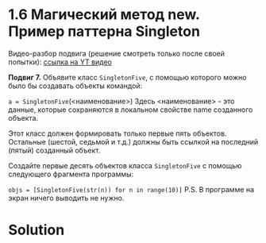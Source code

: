 # 1.6 Магический метод __new__. Пример паттерна Singleton

Видео-разбор подвига (решение смотреть только после
своей попытки): [ссылка на YT видео](https://youtu.be/uE1uf7Qtbh4)

**Подвиг 7.** Объявите класс `SingletonFive`, с помощью
которого можно было бы создавать объекты командой:

`a = SingletonFive`(<наименование>)
Здесь <наименование> - это данные, которые сохраняются
в локальном свойстве name созданного объекта.

Этот класс должен формировать только первые пять объектов.
Остальные (шестой, седьмой и т.д.) должны быть ссылкой 
на последний (пятый) созданный объект.

Создайте первые десять объектов класса `SingletonFive`
с помощью следующего фрагмента программы:

`objs = [SingletonFive(str(n)) for n in range(10)]`
P.S. В программе на экран ничего выводить не нужно. 

# Solution

```

```
